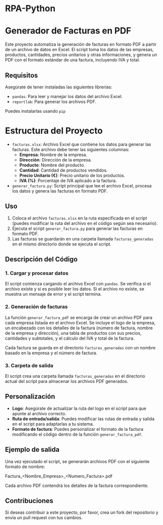 # RPA-Python

# Generador de Facturas en PDF

Este proyecto automatiza la generación de facturas en formato PDF a partir de un archivo de datos en Excel. El script toma los datos de las empresas, productos, cantidades, precios unitarios y otras informaciones, y genera un PDF con el formato estándar de una factura, incluyendo IVA y total.

## Requisitos

Asegúrate de tener instaladas las siguientes librerías:

- `pandas`: Para leer y manejar los datos del archivo Excel.
- `reportlab`: Para generar los archivos PDF.

Puedes instalarlas usando `pip`

# Estructura del Proyecto

- `facturas.xlsx`: Archivo Excel que contiene los datos para generar las facturas. Este archivo debe tener las siguientes columnas:
  - **Empresa**: Nombre de la empresa.
  - **Dirección**: Dirección de la empresa.
  - **Producto**: Nombre del producto.
  - **Cantidad**: Cantidad de productos vendidos.
  - **Precio Unitario (€)**: Precio unitario de los productos.
  - **IVA (%)**: Porcentaje de IVA aplicado a la factura.
- `generar_factura.py`: Script principal que lee el archivo Excel, procesa los datos y genera las facturas en formato PDF.

## Uso

1. Coloca el archivo `facturas.xlsx` en la ruta especificada en el script (puedes modificar la ruta del archivo en el código según sea necesario).
2. Ejecuta el script `generar_factura.py` para generar las facturas en formato PDF.
3. Las facturas se guardarán en una carpeta llamada `facturas_generadas` en el mismo directorio donde se ejecuta el script.

## Descripción del Código

### 1. Cargar y procesar datos

El script comienza cargando el archivo Excel con `pandas`. Se verifica si el archivo existe y si es posible leer los datos. Si el archivo no existe, se muestra un mensaje de error y el script termina.

### 2. Generación de facturas

La función `generar_factura_pdf` se encarga de crear un archivo PDF para cada empresa listada en el archivo Excel. Se incluye el logo de la empresa, un encabezado con los detalles de la factura (número de factura, nombre de la empresa y dirección), una tabla de productos con sus precios, cantidades y subtotales, y el cálculo del IVA y total de la factura.

Cada factura se guarda en el directorio `facturas_generadas` con un nombre basado en la empresa y el número de factura.

### 3. Carpeta de salida

El script crea una carpeta llamada `facturas_generadas` en el directorio actual del script para almacenar los archivos PDF generados.

## Personalización

- **Logo**: Asegúrate de actualizar la ruta del logo en el script para que apunte al archivo correcto.
- **Ruta de entrada/salida**: Puedes modificar las rutas de entrada y salida en el script para adaptarlas a tu sistema.
- **Formato de factura**: Puedes personalizar el formato de la factura modificando el código dentro de la función `generar_factura_pdf`.

## Ejemplo de salida

Una vez ejecutado el script, se generarán archivos PDF con el siguiente formato de nombre:

Factura_<Nombre_Empresa>_<Numero_Factura>.pdf

Cada archivo PDF contendrá los detalles de la factura correspondiente.

## Contribuciones

Si deseas contribuir a este proyecto, por favor, crea un fork del repositorio y envía un pull request con tus cambios.
